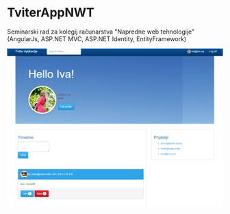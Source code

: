 # TviterAppNWT
Seminarski rad za kolegij računarstva "Napredne web tehnologije"
(AngularJs, ASP.NET MVC, ASP.NET Identity, EntityFramework)
</br>

![promisechains](https://github.com/domkris/files/blob/master/Screenshot%20(70).png?raw=true)

